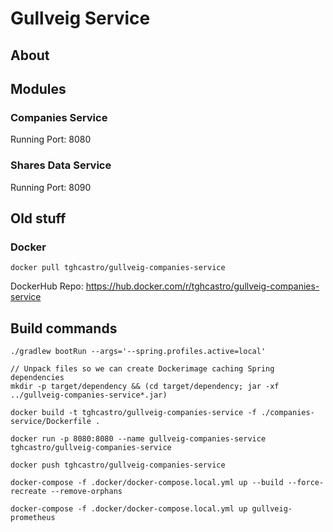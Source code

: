 # Gullveig Service

## About

## Modules

### Companies Service

Running Port: 8080

### Shares Data Service

Running Port: 8090

## Old stuff

### Docker
    
```shell script
docker pull tghcastro/gullveig-companies-service
```

DockerHub Repo: https://hub.docker.com/r/tghcastro/gullveig-companies-service
   
## Build commands

```shell script
./gradlew bootRun --args='--spring.profiles.active=local'

// Unpack files so we can create Dockerimage caching Spring dependencies
mkdir -p target/dependency && (cd target/dependency; jar -xf ../gullveig-companies-service*.jar)

docker build -t tghcastro/gullveig-companies-service -f ./companies-service/Dockerfile .

docker run -p 8080:8080 --name gullveig-companies-service tghcastro/gullveig-companies-service

docker push tghcastro/gullveig-companies-service

docker-compose -f .docker/docker-compose.local.yml up --build --force-recreate --remove-orphans

docker-compose -f .docker/docker-compose.local.yml up gullveig-prometheus
```